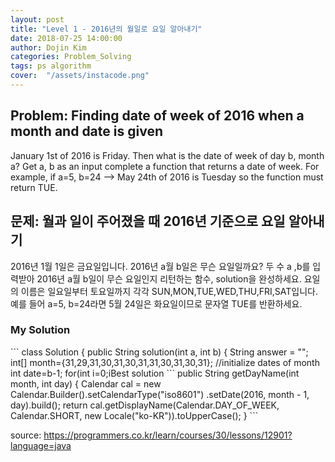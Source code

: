 ```yaml
---
layout: post
title: "Level 1 - 2016년의 월일로 요일 알아내기"
date: 2018-07-25 14:00:00
author: Dojin Kim
categories: Problem_Solving
tags: ps algorithm
cover:  "/assets/instacode.png"
---
```


<h2>Problem: Finding date of week of 2016 when a month and date is given</h2>

January 1st of 2016 is Friday. Then what is the date of week of day b, month a?
Get a, b as an input complete a function that returns a date of week.
For example, if a=5, b=24 --> May 24th of 2016 is Tuesday so the function must return TUE.



<h2>문제: 월과 일이 주어졌을 때 2016년 기준으로 요일 알아내기</h2>

2016년 1월 1일은 금요일입니다. 2016년 a월 b일은 무슨 요일일까요? 두 수 a ,b를 입력받아 2016년 a월 b일이 무슨 요일인지 리턴하는 함수, solution을 완성하세요. 요일의 이름은 일요일부터 토요일까지 각각 SUN,MON,TUE,WED,THU,FRI,SAT입니다.
예를 들어 a=5, b=24라면 5월 24일은 화요일이므로 문자열 TUE를 반환하세요.



<h3>My Solution</h3>
```
class Solution {
    public String solution(int a, int b) {
      String answer = "";
      int[] month={31,29,31,30,31,30,31,31,30,31,30,31}; //initialize dates of month
      int date=b-1;
      for(int i=0;i<a-1;i++){ //since index starts from 0, loop until a-1
          date+=month[i];
      }
      switch(date%7){
          case 0:
              answer="FRI";
              break;
          case 1:
              answer="SAT";
              break;
          case 2:
              answer="SUN";
              break;
          case 3:
              answer="MON";
              break;
          case 4:
              answer="TUE";
              break;
          case 5:
              answer="WED";
              break;
          case 6:
              answer="THU";
              break;
      }
      return answer;
  }
}
```

<h3>Best solution</h3>
```
    public String getDayName(int month, int day)
    {
        Calendar cal = new Calendar.Builder().setCalendarType("iso8601")
                        .setDate(2016, month - 1, day).build();
        return cal.getDisplayName(Calendar.DAY_OF_WEEK, Calendar.SHORT, new Locale("ko-KR")).toUpperCase();
    }
```



<bold> source: https://programmers.co.kr/learn/courses/30/lessons/12901?language=java </bold>
